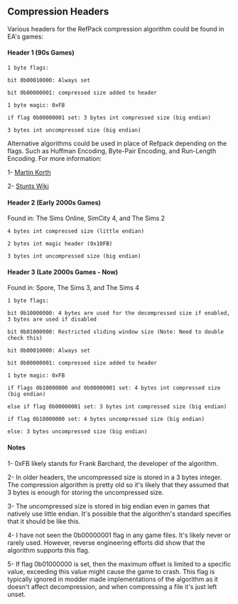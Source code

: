 ## Compression Headers

Various headers for the RefPack compression algorithm could be found in EA's games:

#### Header 1 (90s Games)

```
1 byte flags:

bit 0b00010000: Always set

bit 0b00000001: compressed size added to header

1 byte magic: 0xFB

if flag 0b00000001 set: 3 bytes int compressed size (big endian)

3 bytes int uncompressed size (big endian)
```

Alternative algorithms could be used in place of Refpack depending on the flags. Such as Huffman Encoding, Byte-Pair Encoding, and Run-Length Encoding. For more information:

1- [Martin Korth](https://problemkaputt.de/psxspx-cdrom-file-compression-ea-methods.htm)

2- [Stunts Wiki](https://wiki.stunts.hu/wiki/Compression#EAC_packing)

#### Header 2 (Early 2000s Games)

Found in: The Sims Online, SimCity 4, and The Sims 2

```
4 bytes int compressed size (little endian)

2 bytes int magic header (0x10FB)

3 bytes int uncompressed size (big endian)
```

#### Header 3 (Late 2000s Games - Now)

Found in: Spore, The Sims 3, and The Sims 4

```
1 byte flags:

bit 0b10000000: 4 bytes are used for the decompressed size if enabled, 3 bytes are used if disabled

bit 0b01000000: Restricted sliding window size (Note: Need to double check this)

bit 0b00010000: Always set

bit 0b00000001: compressed size added to header

1 byte magic: 0xFB

if flags 0b10000000 and 0b00000001 set: 4 bytes int compressed size (big endian)

else if flag 0b00000001 set: 3 bytes int compressed size (big endian)

if flag 0b10000000 set: 4 bytes uncompressed size (big endian)

else: 3 bytes uncompressed size (big endian)
```

#### Notes

1- 0xFB likely stands for Frank Barchard, the developer of the algorithm.

2- In older headers, the uncompressed size is stored in a 3 bytes integer. The compression algorithm is pretty old so it's likely that they assumed that 3 bytes is enough for storing the uncompressed size.

3- The uncompressed size is stored in big endian even in games that natively use little endian. It's possible that the algorithm's standard specifies that it should be like this.

4- I have not seen the 0b00000001 flag in any game files. It's likely never or rarely used. However, reverse engineering efforts did show that the algorithm supports this flag.

5- If flag 0b01000000 is set, then the maximum offset is limited to a specific value, exceeding this value might cause the game to crash. This flag is typically ignored in modder made implementations of the algorithm as it doesn't affect decompression, and when compressing a file it's just left unset.